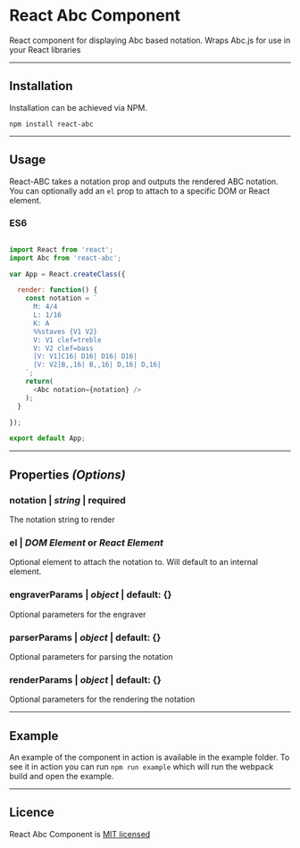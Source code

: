 # React Abc Component

React component for displaying Abc based notation. Wraps Abc.js for use in your React libraries

---
## Installation
Installation can be achieved via NPM.
```
npm install react-abc
```
---
## Usage
React-ABC takes a notation prop and outputs the rendered ABC notation. You can optionally add an `el` prop to attach to a specific DOM or React element.

### ES6
```javascript

import React from 'react';
import Abc from 'react-abc';

var App = React.createClass({

  render: function() {
    const notation = `
      M: 4/4
      L: 1/16
      K: A
      %%staves {V1 V2}
      V: V1 clef=treble
      V: V2 clef=bass
      [V: V1]C16| D16| D16| D16|
      [V: V2]B,,16| B,,16| D,16| D,16|
    `;
    return(
      <Abc notation={notation} />
    );
  }

});

export default App;
```

---
## Properties *(Options)*

### **notation** | *string* | **required**
The notation string to render

### **el** | *DOM Element* or *React Element*
Optional element to attach the notation to. Will default to an internal element.

### **engraverParams** | *object* | default: {}
Optional parameters for the engraver

### **parserParams** | *object* | default: {}
Optional parameters for parsing the notation

### **renderParams** | *object* | default: {}
Optional parameters for the rendering the notation

---
## Example
An example of the component in action is available in the example folder. To see it in action you can run `npm run example` which will run the webpack build and open the example.

---
## Licence
React Abc Component is [MIT licensed](LICENSE.md)

